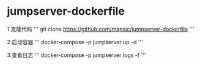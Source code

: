 # jumpserver-dockerfile

1.克隆代码
'''
git clone https://github.com/mapsic/jumpserver-dockerfile
'''

2.启动容器
'''
docker-compose -p jumpserver up -d 
'''

3.查看日志
'''
docker-compose -p jumpserver logs -f
'''
